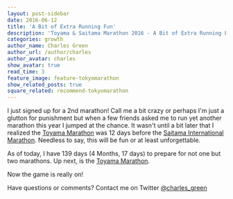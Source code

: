 ```yaml
---
layout: post-sidebar
date: 2016-06-12
title: 'A Bit of Extra Running Fun'
description: 'Toyama & Saitama Marathon 2016 - A Bit of Extra Running Fun.'
categories: growth
author_name: Charles Green
author_url: /author/charles
author_avatar: charles
show_avatar: true
read_time: 3
feature_image: feature-tokyomarathon
show_related_posts: true
square_related: recommend-tokyomarathon
---
```



I just signed up for a 2nd marathon! Call me a bit crazy or perhaps I'm just a glutton for punishment but when a few friends asked me to run yet another marathon this year I jumped at the chance. It wasn't until a bit later that I realized the [Toyama Marathon](http://www.toyamamarathon.com/) was 12 days before the [Saitama International Marathon](http://saitama-international-marathon.jp/). Needless to say, this will be fun or at least unforgettable.  

As of today, I have 139 days (4 Months, 17 days) to prepare for not one but two marathons. Up next, is the [Toyama Marathon](http://www.toyamamarathon.com/).  

Now the game is really on!  

Have questions or comments? Contact me on Twitter [@charles_green](https://twitter.com/charles_green)
